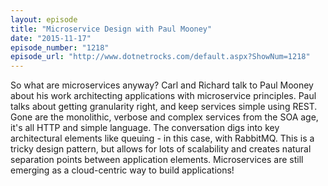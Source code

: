 ```yaml
---
layout: episode
title: "Microservice Design with Paul Mooney"
date: "2015-11-17"
episode_number: "1218"
episode_url: "http://www.dotnetrocks.com/default.aspx?ShowNum=1218"
---
```


So what are microservices anyway? Carl and Richard talk to Paul Mooney about his work architecting applications with microservice principles. Paul talks about getting granularity right, and keep services simple using REST. Gone are the monolithic, verbose and complex services from the SOA age, it's all HTTP and simple language. The conversation digs into key architectural elements like queuing - in this case, with RabbitMQ. This is a tricky design pattern, but allows for lots of scalability and creates natural separation points between application elements. Microservices are still emerging as a cloud-centric way to build applications!
